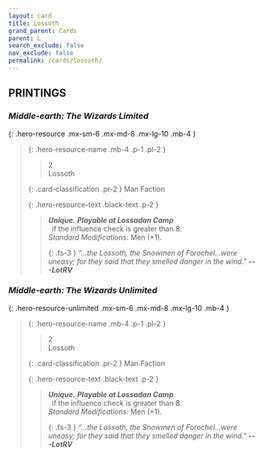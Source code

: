 ```yaml
---
layout: card
title: Lossoth
grand_parent: Cards
parent: L
search_exclude: false
nav_exclude: false
permalink: /cards/lossoth/
---
```


## PRINTINGS


### _Middle-earth: The Wizards Limited_

{: .hero-resource .mx-sm-6 .mx-md-8 .mx-lg-10 .mb-4 }
> {: .hero-resource-name .mb-4 .p-1 .pl-2 }
> > <div class="card-mp">2</div>
> > <div class="card-name">Lossoth</div>
>
> {: .card-classification .pr-2 }
> Man Faction
>
> {: .hero-resource-text .black-text .p-2 }
> > _**Unique.**_ ***Playable at Lossadan Camp*** <br>&ensp;if the influence check is greater than 8.  <br>_Standard Modifications:_ Men (+1). 
> > 
> > {: .fs-3 } 
> > _“...the Lossoth, the Snowmen of Forochel...were uneasy; for they said that they smelled danger in the wind."_ ***---&#65279;LotRV*** 
> 

### _Middle-earth: The Wizards Unlimited_

{: .hero-resource-unlimited .mx-sm-6 .mx-md-8 .mx-lg-10 .mb-4 }
> {: .hero-resource-name .mb-4 .p-1 .pl-2 }
> > <div class="card-mp">2</div>
> > <div class="card-name">Lossoth</div>
>
> {: .card-classification .pr-2 }
> Man Faction
>
> {: .hero-resource-text .black-text .p-2 }
> > _**Unique.**_ ***Playable at Lossadan Camp*** <br>&ensp;if the influence check is greater than 8.  <br>_Standard Modifications:_ Men (+1). 
> > 
> > {: .fs-3 } 
> > _“...the Lossoth, the Snowmen of Forochel...were uneasy; for they said that they smelled danger in the wind."_ ***---&#65279;LotRV*** 
> 
